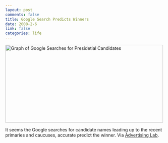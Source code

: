 ```yaml
--- 
layout: post
comments: false
title: Google Search Predicts Winners
date: 2008-2-6
link: false
categories: life
---
```

<img src="http://zanshin.net/images/google_trends_politics.jpg" alt="Graph of Google Searches for Presidetial Candidates" align="absmiddle" height="247" width="500" />

It seems the Google searches for candidate names leading up to the recent primaries and caucuses, accurate predict the winner.  Via <a href="http://adverlab.blogspot.com/2008/02/google-trends-predict-super-tuesday.html" title="Google Trends Predict Winners">Advertising Lab</a>.
